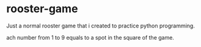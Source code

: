 # rooster-game
Just a normal rooster game that i created to practice python programming.

ach number from 1 to 9 equals to a spot in the square of the game.

